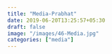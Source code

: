 ```yaml
---
title: "Media-Prabhat"
date: 2019-06-20T13:25:57+05:30
draft: false
image: "/images/46-Media.jpg"
categories: ["media"]
---
```


